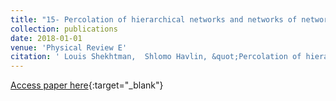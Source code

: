 ```yaml
---
title: "15- Percolation of hierarchical networks and networks of networks"
collection: publications
date: 2018-01-01
venue: 'Physical Review E'
citation: ' Louis Shekhtman,  Shlomo Havlin, &quot;Percolation of hierarchical networks and networks of networks.&quot; Physical Review E, 2018.'
---
```

[Access paper here](https://journals.aps.org/pre/abstract/10.1103/PhysRevE.98.052305){:target="_blank"}
